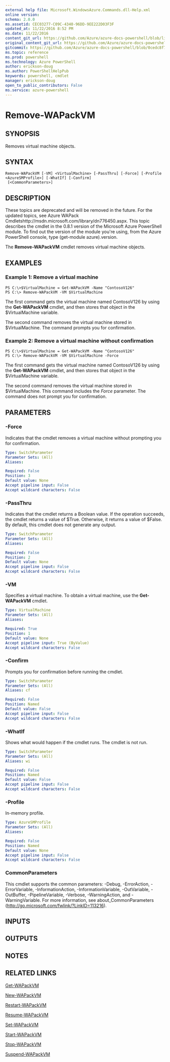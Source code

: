 ```yaml
---
external help file: Microsoft.WindowsAzure.Commands.dll-Help.xml
online version: 
schema: 2.0.0
ms.assetid: CEC03277-C09C-4340-96DD-9EE222D03F3F
updated_at: 11/22/2016 8:52 PM
ms.date: 11/22/2016
content_git_url: https://github.com/Azure/azure-docs-powershell/blob/live/azureps-cmdlets-docs/ServiceManagement/Azure.Compute/v2.1.0/Remove-WAPackVM.md
original_content_git_url: https://github.com/Azure/azure-docs-powershell/blob/live/azureps-cmdlets-docs/ServiceManagement/Azure.Compute/v2.1.0/Remove-WAPackVM.md
gitcommit: https://github.com/Azure/azure-docs-powershell/blob/0cedc8f73bc96cf5ac4c69144e17b3de601fd3cc/azureps-cmdlets-docs/ServiceManagement/Azure.Compute/v2.1.0/Remove-WAPackVM.md
ms.topic: reference
ms.prod: powershell
ms.technology: Azure PowerShell
author: erickson-doug
ms.author: PowerShellHelpPub
keywords: powershell, cmdlet
manager: erickson-doug
open_to_public_contributors: False
ms.service: azure-powershell
---
```


# Remove-WAPackVM

## SYNOPSIS
Removes virtual machine objects.

## SYNTAX

```
Remove-WAPackVM [-VM] <VirtualMachine> [-PassThru] [-Force] [-Profile <AzureSMProfile>] [-WhatIf] [-Confirm]
 [<CommonParameters>]
```

## DESCRIPTION
These topics are deprecated and will be removed in the future.
For the updated topics, see  Azure WAPack Cmdletshttp://msdn.microsoft.com/library/dn776450.aspx.
This topic describes the cmdlet in the 0.8.1 version of the Microsoft Azure PowerShell module.
To find out the version of the module you're using, from the Azure PowerShell console, type (get-module azure).version.

The **Remove-WAPackVM** cmdlet removes virtual machine objects.

## EXAMPLES

### Example 1: Remove a virtual machine
```
PS C:\>$VirtualMachine = Get-WAPackVM -Name "ContosoV126"
PS C:\> Remove-WAPackVM -VM $VirtualMachine
```

The first command gets the virtual machine named ContosoV126 by using the **Get-WAPackVM** cmdlet, and then stores that object in the $VirtualMachine variable.

The second command removes the virtual machine stored in $VirtualMachine.
The command prompts you for confirmation.

### Example 2: Remove a virtual machine without confirmation
```
PS C:\>$VirtualMachine = Get-WAPackVM -Name "ContosoV126"
PS C:\> Remove-WAPackVM -VM $VirtualMachine -Force
```

The first command gets the virtual machine named ContosoV126 by using the **Get-WAPackVM** cmdlet, and then stores that object in the $VirtualMachine variable.

The second command removes the virtual machine stored in $VirtualMachine.
This command includes the *Force* parameter.
The command does not prompt you for confirmation.

## PARAMETERS

### -Force
Indicates that the cmdlet removes a virtual machine without prompting you for confirmation.

```yaml
Type: SwitchParameter
Parameter Sets: (All)
Aliases: 

Required: False
Position: 3
Default value: None
Accept pipeline input: False
Accept wildcard characters: False
```

### -PassThru
Indicates that the cmdlet returns a Boolean value.
If the operation succeeds, the cmdlet returns a value of $True.
Otherwise, it returns a value of $False.
By default, this cmdlet does not generate any output.

```yaml
Type: SwitchParameter
Parameter Sets: (All)
Aliases: 

Required: False
Position: 2
Default value: None
Accept pipeline input: False
Accept wildcard characters: False
```

### -VM
Specifies a virtual machine.
To obtain a virtual machine, use the **Get-WAPackVM** cmdlet.

```yaml
Type: VirtualMachine
Parameter Sets: (All)
Aliases: 

Required: True
Position: 1
Default value: None
Accept pipeline input: True (ByValue)
Accept wildcard characters: False
```

### -Confirm
Prompts you for confirmation before running the cmdlet.

```yaml
Type: SwitchParameter
Parameter Sets: (All)
Aliases: cf

Required: False
Position: Named
Default value: False
Accept pipeline input: False
Accept wildcard characters: False
```

### -WhatIf
Shows what would happen if the cmdlet runs.
The cmdlet is not run.

```yaml
Type: SwitchParameter
Parameter Sets: (All)
Aliases: wi

Required: False
Position: Named
Default value: False
Accept pipeline input: False
Accept wildcard characters: False
```

### -Profile
In-memory profile.

```yaml
Type: AzureSMProfile
Parameter Sets: (All)
Aliases: 

Required: False
Position: Named
Default value: None
Accept pipeline input: False
Accept wildcard characters: False
```

### CommonParameters
This cmdlet supports the common parameters: -Debug, -ErrorAction, -ErrorVariable, -InformationAction, -InformationVariable, -OutVariable, -OutBuffer, -PipelineVariable, -Verbose, -WarningAction, and -WarningVariable. For more information, see about_CommonParameters (http://go.microsoft.com/fwlink/?LinkID=113216).

## INPUTS

## OUTPUTS

## NOTES

## RELATED LINKS

[Get-WAPackVM](xref:ServiceManagement/Azure.Compute/v2.1.0/Get-WAPackVM.md)

[New-WAPackVM](xref:ServiceManagement/Azure.Compute/v2.1.0/New-WAPackVM.md)

[Restart-WAPackVM](xref:ServiceManagement/Azure.Compute/v2.1.0/Restart-WAPackVM.md)

[Resume-WAPackVM](xref:ServiceManagement/Azure.Compute/v2.1.0/Resume-WAPackVM.md)

[Set-WAPackVM](xref:ServiceManagement/Azure.Compute/v2.1.0/Set-WAPackVM.md)

[Start-WAPackVM](xref:ServiceManagement/Azure.Compute/v2.1.0/Start-WAPackVM.md)

[Stop-WAPackVM](xref:ServiceManagement/Azure.Compute/v2.1.0/Stop-WAPackVM.md)

[Suspend-WAPackVM](xref:ServiceManagement/Azure.Compute/v2.1.0/Suspend-WAPackVM.md)


